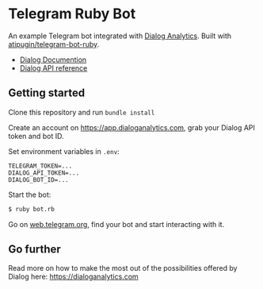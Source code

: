 # Telegram Ruby Bot

An example Telegram bot integrated with [Dialog Analytics](https://dialoganalytics.com). Built with [atipugin/telegram-bot-ruby](https://github.com/atipugin/telegram-bot-ruby).

- [Dialog Documention](https://docs.dialoganalytics.com)
- [Dialog API reference](https://docs.dialoganalytics.com/reference)

## Getting started

Clone this repository and run `bundle install`

Create an account on https://app.dialoganalytics.com, grab your Dialog API token and bot ID.

Set environment variables in `.env`:

```
TELEGRAM_TOKEN=...
DIALOG_API_TOKEN=...
DIALOG_BOT_ID=...
```

Start the bot:

```bash
$ ruby bot.rb
```

Go on [web.telegram.org](https://web.telegram.org/#/im), find your bot and start interacting with it.

## Go further

Read more on how to make the most out of the possibilities offered by Dialog here: https://dialoganalytics.com
